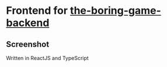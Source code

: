 # Frontend for [the-boring-game-backend](https://github.com/Sinnaj94/the-boring-game-backend)
## Screenshot


Written in ReactJS and TypeScript
